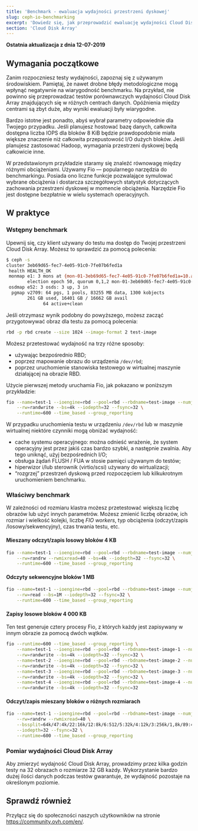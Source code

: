 ```yaml
---
title: 'Benchmark - ewaluacja wydajności przestrzeni dyskowej'
slug: ceph-io-benchmarking
excerpt: 'Dowiedz się, jak przeprowadzić ewaluację wydajności Cloud Disk Array'
section: 'Cloud Disk Array'
---
```


**Ostatnia aktualizacja z dnia 12-07-2019**

## Wymagania początkowe
Zanim rozpoczniesz testy wydajności, zapoznaj się z używanym środowiskiem. Pamiętaj, że nawet drobne błędy metodologiczne mogą wpłynąć negatywnie na wiarygodność benchmarku. Na przykład, nie powinno się przeprowadzać testów porównawczych wydajności Cloud Disk Array znajdujących się w różnych centrach danych. Opóźnienia między centrami są zbyt duże, aby wyniki ewaluacji były wiarygodne.

Bardzo istotne jest ponadto, abyś wybrał parametry odpowiednie dla Twojego przypadku. Jeśli planujesz hostować bazę danych, całkowita dostępna liczba IOPS dla bloków 8 KiB będzie prawdopodobnie miała większe znaczenie niż całkowita przepustowość I/O dużych bloków. Jeśli planujesz zastosować Hadoop, wymagania przestrzeni dyskowej będą całkowicie inne.

W przedstawionym przykładzie staramy się znaleźć równowagę między różnymi obciążeniami. Używamy Fio — popularnego narzędzia do benchmarkingu. Posiada ono liczne funkcje pozwalające symulować wybrane obciążenia i dostarcza szczegółowych statystyk dotyczących zachowania przestrzeni dyskowej w momencie obciążenia. Narzędzie Fio jest dostępne bezpłatnie w wielu systemach operacyjnych.

## W praktyce

### Wstępny benchmark
Upewnij się, czy klient używany do testu ma dostęp do Twojej przestrzeni Cloud Disk Array. Możesz to sprawdzić za pomocą polecenia:


```bash
$ ceph -s
cluster 3eb69d65-fec7-4e05-91c0-7fe07b6fed1a
 health HEALTH_OK
 monmap e1: 3 mons at {mon-01-3eb69d65-fec7-4e05-91c0-7fe07b6fed1a=10.a.b.x:6789/0,mon-02-3eb69d65-fec7-4e05-91c0-7fe07b6fed1a=10..a.b.y:6789/0,mon-03-3eb69d65-fec7-4e05-91c0-7fe07b6fed1a=10.a.b.z:6789/0}
        election epoch 50, quorum 0,1,2 mon-01-3eb69d65-fec7-4e05-91c0-7fe07b6fed1a,mon-02-3eb69d65-fec7-4e05-91c0-7fe07b6fed1a,mon-03-3eb69d65-fec7-4e05-91c0-7fe07b6fed1a
 osdmap e52: 3 osds: 3 up, 3 in
  pgmap v2709: 64 pgs, 1 pools, 83255 MB data, 1300 kobjects
        261 GB used, 16401 GB / 16662 GB avail
              64 active+clean
```

Jeśli otrzymasz wynik podobny do powyższego, możesz zacząć przygotowywać obraz dla testu za pomocą polecenia:


```bash
rbd -p rbd create --size 1024 --image-format 2 test-image
```

Możesz przetestować wydajność na trzy różne sposoby:

- używając bezpośrednio RBD;
- poprzez mapowanie obrazu do urządzenia `/dev/rbd`;
- poprzez uruchomienie stanowiska testowego w wirtualnej maszynie działającej na obrazie RBD.

Użycie pierwszej metody uruchamia Fio, jak pokazano w poniższym przykładzie:


```bash
fio --name=test-1 --ioengine=rbd --pool=rbd --rbdname=test-image --numjobs=1 \
    --rw=randwrite --bs=4k --iodepth=32 --fsync=32 \
    --runtime=600 --time_based --group_reporting
```

W przypadku uruchomienia testu w urządzeniu `/dev/rbd` lub w maszynie wirtualnej niektóre czynniki mogą obniżać wydajność:

- cache systemu operacyjnego: można odnieść wrażenie, że system operacyjny jest przez jakiś czas bardzo szybki, a następnie zwalnia. Aby tego uniknąć, użyj bezpośrednich I/O;
- obsługa żądań FLUSH / FUA w stosie pamięci używanym do testów;
- hiperwizor i/lub sterownik (virtio/scsi) używany do wirtualizacji;
- “rozgrzej” przestrzeń dyskową przed rozpoczęciem lub kilkukrotnym uruchomieniem benchmarku.


### Właściwy benchmark
W zależności od rozmiaru klastra możesz przetestować większą liczbę obrazów lub użyć innych parametrów. Możesz zmienić liczbę obrazów, ich rozmiar i wielkość kolejki, liczbę <i>FIO workers</i>, typ obciążenia (odczyt/zapis /losowy/sekwencyjny), czas trwania testu, etc.


#### Mieszany odczyt/zapis losowy bloków 4 KB

```bash
fio --name=test-1 --ioengine=rbd --pool=rbd --rbdname=test-image --numjobs=1 \
    --rw=randrw --rwmixread=40 --bs=4k --iodepth=32 --fsync=32 \
    --runtime=600 --time_based --group_reporting
```


#### Odczyty sekwencyjne bloków 1 MB

```bash
fio --name=test-1 --ioengine=rbd --pool=rbd --rbdname=test-image --numjobs=1 \
    --rw=read --bs=1M --iodepth=32 --fsync=32 \
    --runtime=600 --time_based --group_reporting
```


#### Zapisy losowe bloków 4 000 KB
Ten test generuje cztery procesy Fio, z których każdy jest zapisywany w innym obrazie za pomocą dwóch wątków.


```bash
fio --runtime=600 --time_based --group_reporting \
    --name=test-1 --ioengine=rbd --pool=rbd --rbdname=test-image-1 --numjobs=2 \
    --rw=randwrite --bs=4k --iodepth=32 --fsync=32 \
    --name=test-2 --ioengine=rbd --pool=rbd --rbdname=test-image-2 --numjobs=2 \
    --rw=randwrite --bs=4k --iodepth=32 --fsync=32 \
    --name=test-3 --ioengine=rbd --pool=rbd --rbdname=test-image-3 --numjobs=2 \
    --rw=randwrite --bs=4k --iodepth=32 --fsync=32 \
    --name=test-4 --ioengine=rbd --pool=rbd --rbdname=test-image-4 --numjobs=2 \
    --rw=randwrite --bs=4k --iodepth=32 --fsync=32
```


#### Odczyt/zapis mieszany bloków o różnych rozmiarach

```bash
fio --name=test-1 --ioengine=rbd --pool=rbd --rbdname=test-image --numjobs=1 \
    --rw=randrw --rwmixread=40 \
    --bssplit=64k/47:4k/22:16k/12:8k/6:512/5:32k/4:12k/3:256k/1,8k/89:4k/11 \
    --iodepth=32 --fsync=32 \
    --runtime=600 --time_based --group_reporting
```


### Pomiar wydajności Cloud Disk Array
Aby zmierzyć wydajność Cloud Disk Array, prowadzimy przez kilka godzin testy na 32 obrazach o rozmiarze 32 GB każdy. Wykorzystanie bardzo dużej ilości danych podczas testów gwarantuje, że wydajność pozostaje na określonym poziomie.

## Sprawdź również

Przyłącz się do społeczności naszych użytkowników na stronie <https://community.ovh.com/en/>.
